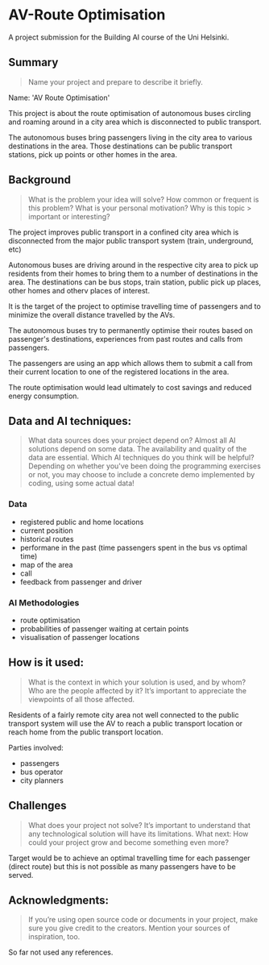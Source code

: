 
# AV-Route Optimisation

A project submission for the Building AI course of the Uni Helsinki.


## Summary
> Name your project and prepare to describe it briefly.

Name: 'AV Route Optimisation' 

This project is about the route optimisation of autonomous buses circling and roaming around in a city area which is disconnected to public transport.

The autonomous buses bring passengers living in the  city area to various destinations in the area. Those destinations can be public transport stations, pick up points or other homes in the area.



## Background
> What is the problem your idea will solve? How common or frequent is this problem? What is your personal motivation? Why is this topic > important or interesting?
> 
The project improves public transport in a confined city area which is disconnected from the major public transport system (train, underground, etc)

Autonomous buses are driving around in the respective city area to pick up residents from their homes to bring them to a number of destinations in the area. The destinations can be bus stops, train station, public pick up places, other homes and otherv places of interest.

It is the target of the project to optimise travelling time of passengers and to minimize the overall distance travelled by the AVs.


The autonomous buses try to permanently optimise their routes based on passenger's destinations, experiences from past routes and calls from passengers. 

The passengers are using an app which allows them to submit a call from their current location to one of the registered locations in the area.

The route optimisation would lead ultimately to cost savings and reduced energy consumption. 



## Data and AI techniques: 
> What data sources does your project depend on? Almost all AI solutions depend on some data. The availability and quality of the data
> are essential. Which AI techniques do you think will be helpful? Depending on whether you've been doing the programming exercises or
> not, you may choose to include a concrete demo implemented by coding, using some actual data!

### Data
+ registered public and home locations
+ current position
+ historical routes 
+ performane in the past (time passengers spent in the bus vs optimal time)
+ map of the area
+ call
+ feedback from passenger and driver

### AI Methodologies
+ route optimisation
+ probabilities of passenger waiting at certain points
+ visualisation of passenger locations


## How is it used: 
> What is the context in which your solution is used, and by whom? Who are the people affected by it? It’s important to appreciate the
> viewpoints of all those affected.

Residents of a fairly remote city area not well connected to the public transport system will use the AV to reach a public transport location or reach home from the public transport location.

Parties involved:
* passengers
* bus operator
* city planners


## Challenges

> What does your project not solve? It’s important to understand that any technological solution will have its limitations.
> What next: How could your project grow and become something even more?

Target would be to achieve an optimal travelling time for each passenger (direct route) but this is not possible as many passengers have to be served.


## Acknowledgments: 
> If you’re using open source code or documents in your project, make sure you give credit to the creators. Mention your sources of
> inspiration, too.

So far not used any references.


